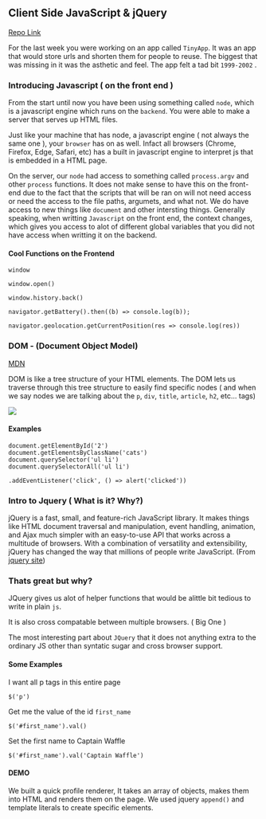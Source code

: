 ## Client Side JavaScript & jQuery

[Repo Link]()

For the last week you were working on an app called `TinyApp`. It was an app that would store urls and shorten them for people to reuse. The biggest that was missing in it was the asthetic and feel. The app felt a tad bit `1999-2002` .

### Introducing Javascript ( on the front end )

From the start until now you have been using something called `node`, which is a javascript engine which runs on the `backend`. You were able to make a server that serves up HTML files. 

Just like your machine that has node, a javascript engine ( not always the
same one ), your `browser` has on as well. Infact all browsers (Chrome,
Firefox, Edge, Safari, etc) has a built in javascript engine to interpret js
that is embedded in a HTML page.

On the server, our `node` had access to something called `process.argv` and other `process` functions. It does not make sense to have this on the front-end due to the fact that the scripts that will be ran on will not need access or need the access to the file paths, argumets, and what not. We do have access to new things like `document` and other intersting things. Generally speaking, when writting `Javascript` on the front end, the context changes, which gives you access to alot of different global variables that you did not have access when writting it on the backend.

#### Cool Functions on the Frontend

`window`

`window.open()`

`window.history.back()`

`navigator.getBattery().then((b) => console.log(b));`

`navigator.geolocation.getCurrentPosition(res => console.log(res))`

### DOM -  (Document Object Model) 

[MDN](https://developer.mozilla.org/en-US/docs/Web/API/Document_Object_Model/Introduction)


DOM is like a tree structure of your HTML elements. The DOM lets us traverse through this tree structure to easily find specific nodes ( and when we say nodes we are talking about the `p`, `div`, `title`, `article`, `h2`, etc... tags)

![](https://www.w3schools.com/js/pic_htmltree.gif)

#### Examples

```
document.getElementById('2')
document.getElementsByClassName('cats')
document.querySelector('ul li')
document.querySelectorAll('ul li')

.addEventListener('click', () => alert('clicked'))
```

### Intro to Jquery ( What is it? Why?)

jQuery is a fast, small, and feature-rich JavaScript library. It makes things like HTML document traversal and manipulation, event handling, animation, and Ajax much simpler with an easy-to-use API that works across a multitude of browsers. With a combination of versatility and extensibility, jQuery has changed the way that millions of people write JavaScript. (From [jquery site](https://jquery.com/))

### Thats great but why?

JQuery gives us alot of helper functions that would be alittle bit tedious to write in plain `js`. 

It is also cross compatable between multiple browsers. ( Big One )

The most interesting part about `JQuery` that it does not anything extra to the ordinary JS other than syntatic sugar and cross browser support.

#### Some Examples

I want all p tags in this entire page

`$('p')`

Get me the value of the id `first_name`

`$('#first_name').val()`

Set the first name to Captain Waffle

`$('#first_name').val('Captain Waffle')`


#### DEMO

We built a quick profile renderer, It takes an array of objects, makes them into HTML and renders them on the page. We used jquery `append()` and template literals to create specific elements.


